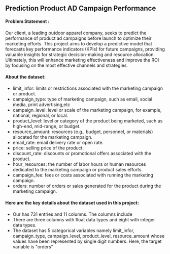 ## Prediction Product AD Campaign Performance
#### Problem Statement :  
Our client, a leading outdoor apparel company, seeks to predict the performance of product ad campaigns before launch to optimize their marketing efforts. 
This project aims to develop a predictive model that forecasts key performance indicators (KPIs) for future campaigns, providing valuable insights for strategic decision-making and resource allocation. 
Ultimately, this will enhance marketing effectiveness and improve the ROI by focusing on the most effective channels and strategies.

#### About the dataset:
- limit_infor: limits or restrictions associated with the marketing campaign or product.
- campaign_type: type of marketing campaign, such as email, social media, print advertising,etc
- campaign_level: level or scale of the marketing campaign, for example, national, regional, or local.
- product_level: level or category of the product being marketed, such as high-end, mid-range, or budget.
- resource_amount: resources (e.g., budget, personnel, or materials) allocated for the marketing campaign.
- email_rate: email delivery rate or open rate.
- price: selling price of the product.
- discount_rate: discounts or promotional offers associated with the product.
- hour_resources: the number of labor hours or human resources dedicated to the marketing campaign or product sales efforts.
- campaign_fee: fees or costs associated with running the marketing campaign.
- orders: number of orders or sales generated for the product during the marketing campaign.

#### Here are the key details about the dataset used in this project:
- Our has 731 entries and 11 columns.  The columns  include 
- There are three columns with float data types and eight with integer data types. 
- The dataset has 5 categorical variables namely limit_infor, campaign_type, campaign_level, product_level, resource_amount whose values have been represented by single digit numbers. Here, the target variable is "orders"
